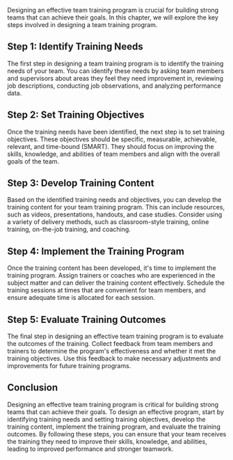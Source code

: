 

Designing an effective team training program is crucial for building strong teams that can achieve their goals. In this chapter, we will explore the key steps involved in designing a team training program.

## Step 1: Identify Training Needs

The first step in designing a team training program is to identify the training needs of your team. You can identify these needs by asking team members and supervisors about areas they feel they need improvement in, reviewing job descriptions, conducting job observations, and analyzing performance data.

## Step 2: Set Training Objectives

Once the training needs have been identified, the next step is to set training objectives. These objectives should be specific, measurable, achievable, relevant, and time-bound (SMART). They should focus on improving the skills, knowledge, and abilities of team members and align with the overall goals of the team.

## Step 3: Develop Training Content

Based on the identified training needs and objectives, you can develop the training content for your team training program. This can include resources, such as videos, presentations, handouts, and case studies. Consider using a variety of delivery methods, such as classroom-style training, online training, on-the-job training, and coaching.

## Step 4: Implement the Training Program

Once the training content has been developed, it's time to implement the training program. Assign trainers or coaches who are experienced in the subject matter and can deliver the training content effectively. Schedule the training sessions at times that are convenient for team members, and ensure adequate time is allocated for each session.

## Step 5: Evaluate Training Outcomes

The final step in designing an effective team training program is to evaluate the outcomes of the training. Collect feedback from team members and trainers to determine the program's effectiveness and whether it met the training objectives. Use this feedback to make necessary adjustments and improvements for future training programs.

## Conclusion

Designing an effective team training program is critical for building strong teams that can achieve their goals. To design an effective program, start by identifying training needs and setting training objectives, develop the training content, implement the training program, and evaluate the training outcomes. By following these steps, you can ensure that your team receives the training they need to improve their skills, knowledge, and abilities, leading to improved performance and stronger teamwork.
